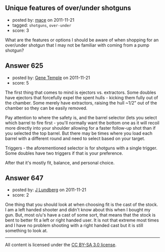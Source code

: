 ## Unique features of over/under shotguns

- posted by: [mace](https://stackexchange.com/users/-1/163-mace) on 2011-11-21
- tagged: `shotguns`, `over-under`
- score: 3

What are the features or options I should be aware of when shopping for an over/under shotgun that I may not be familiar with coming from a pump shotgun?


## Answer 625

- posted by: [Gene Temple](https://stackexchange.com/users/-1/254-gene-temple) on 2011-11-21
- score: 5

The first thing that comes to mind is ejectors vs. extractors.  Some doubles have ejectors that forcefully expel the spent hulls - kicking them fully out of the chamber.  Some merely have extractors, raising the hull ~1/2" out of the chamber so they can be easily removed.  

Pay attention to where the safety is, and the barrel selector (lets you select which barrel to fire first - you'll normally want the bottom one as it will recoil more directly into your shoulder allowing for a faster follow-up shot than if you selected the top barrel.  But there may be times where you load each barrel with a different round and need to select based on your target.

Triggers - the aforementioned selector is for shotguns with a single trigger.  Some doubles have two triggers if that is your preference.

After that it's mostly fit, balance, and personal choice.


## Answer 647

- posted by: [J Lundberg](https://stackexchange.com/users/-1/40-j-lundberg) on 2011-11-21
- score: 2

One thing that you should look at when choosing fit is the cast of the stock.  I am a left handed shooter and didn't know about this when I bought my gun.  But, most o/u's have a cast of some sort, that means that the stock is bent to better fit a left or right handed user.  It is not that extreme most times and I have no problem shooting with a right handed cast but it is still something to look at.



---

All content is licensed under the [CC BY-SA 3.0 license](https://creativecommons.org/licenses/by-sa/3.0/).
